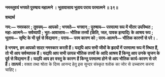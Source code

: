 **नमस्तुवयं भगवते पुरुषाय महात्मने ।** **भूतावासाय भूताय पराय परमात्मने ॥ ३९॥** 

**शब्दार्थ** 

**नम:—** **नमस्कार** **; तुवयम्—** **आपको** **; भगवते—** **भगवान्** **; पुरुषाय—** **परमात्मा रूप में भीतर उपस्थित** **; महा-आत्मने—** **सर्वव्यापी** **;** **भूत-आवासाय—** **भौतिक तत्त्वों (क्षिति, जल, पावक इत्यादि) के आश्रय रूप** **; भूताय—** **सृष्टि के भी पूर्व से विद्यमान** **;** **पराय—** **परम कारण को** **; परम-आत्मने—** **भौतिक कारणों से परे।** **.** 

**हे भगवन्, हम आपको सादर नमस्कार करती हैं। यद्यपि आप सभी जीवों के हृदयों में** **परमात्मा रूप में स्थित हैं, तो भी आप सर्वव्यापक हैं। यद्यपि आप सभी उत्पन्न भौतिक तत्त्वों के** **आदि आश्रय हैं किन्तु आप उनके सृजन के पूर्व से विद्यमान हैं। यद्यपि आप हर वस्तु के कारण** **हैं किन्तु परमात्मा होने से आप भौतिक कार्य-कारण से परे हैं।** **तात्पर्य :** वक्ता तथा श्रोता के दिव्य आनन्द हेतु इस सुन्दर संस्कृत श्लोक का जोर से उच्चारण करना चाहिए।  